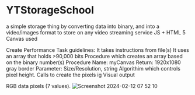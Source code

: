 # YTStorageSchool
a simple storage thing by converting data into binary, and into a video/images format to store on any video streaming service
JS + HTML 5 Canvas used

Create Performance Task guidelines:
It takes instructions from file(s)
It uses an array that holds >90,000 bits
Procedure which creates an array based on the binary number(s)
  Procedure Name: myCanvas
  Return: 1920x1080 gray border
  Parameter: Size/Resolution, string
Algorithim which controls pixel height.
Calls to create the pixels ig
Visual output


RGB data pixels (7 values).
![Screenshot 2024-02-12 07 52 10](https://github.com/LQ84i-1/YTStorageSchool/assets/155986030/6cfc9719-9b1e-4e4c-b082-04336bf67966)
